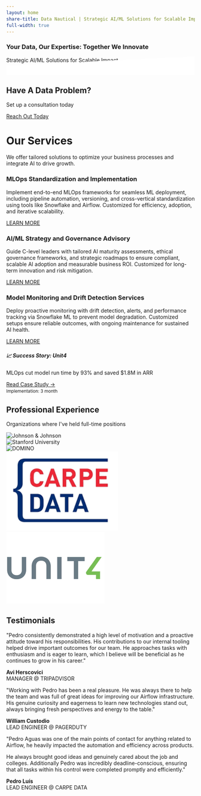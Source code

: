 ```yaml
---
layout: home
share-title: Data Nautical | Strategic AI/ML Solutions for Scalable Impact
full-width: true
---
```


<section id="hero" class="jumbotron jumbotron-fluid text-center text-white mb-0" style="background-image: url('/imgs/hero-background.jpg'); background-size: cover; background-position: center; position: relative;">
  <div class="container py-5">
    <h3 class="display-3 font-weight-bold text-uppercase">Your Data, Our Expertise: Together We Innovate</h3>
    <p class="lead font-weight-bold">Strategic AI/ML Solutions for Scalable Impact</p>
    <a href="https://calendly.com/pm19/30min" class="btn btn-primary btn-lg text-uppercase">See How We Can Help!</a>
  </div>
  <!-- Slanted bottom edge -->
  <div class="slant" style="position: absolute; bottom: -1px; left: 0; width: 100%; height: 50px; background: white; clip-path: polygon(0 100%, 100% 100%, 100% 0, 0 50%); filter: brightness(1);"></div>
</section>

<section id="cta" class="py-5 bg-primary text-white text-center">
  <div class="container">
    <h2 class="mb-2">Have A Data Problem?</h2>
    <p class="mb-4">Set up a consultation today</p>
    <a href="https://calendly.com/pm19/30min" class="btn btn-warning text-uppercase font-weight-bold">Reach Out Today</a>
  </div>
</section>

<div class="container my-5">
  <h1 class="text-center">Our Services</h1>
  <p class="text-center lead text-muted">We offer tailored solutions to optimize your business processes and integrate AI to drive growth.</p>
  <div class="row">
    <div class="col-lg-4 mb-4">
      <div class="card h-100 border-0 shadow">
        <div class="card-body">
          <h3 class="card-title">MLOps Standardization and Implementation</h3>
          <p class="card-text">Implement end-to-end MLOps frameworks for seamless ML deployment, including pipeline automation, versioning, and cross-vertical standardization using tools like Snowflake and Airflow. Customized for efficiency, adoption, and iterative scalability.</p>
          <a href="/services#mlops-standardization-and-implementation" class="btn btn-outline-primary">LEARN MORE</a>
        </div>
      </div>
    </div>
    <div class="col-lg-4 mb-4">
      <div class="card h-100 border-0 shadow">
        <div class="card-body">
          <h3 class="card-title">AI/ML Strategy and Governance Advisory</h3>
          <p class="card-text">
            Guide C-level leaders with tailored AI maturity assessments, ethical governance frameworks, and strategic roadmaps to ensure compliant, scalable AI adoption and measurable business ROI. Customized for long-term innovation and risk mitigation.
          </p>
          <a href="/services#ai-ml-strategy-and-governance-advisory" class="btn btn-outline-primary">LEARN MORE</a>
        </div>
      </div>
    </div>
    <div class="col-lg-4 mb-4">
      <div class="card h-100 border-0 shadow">
        <div class="card-body">
          <h3 class="card-title">Model Monitoring and Drift Detection Services</h3>
          <p class="card-text">Deploy proactive monitoring with drift detection, alerts, and performance tracking via Snowflake ML to prevent model degradation. Customized setups ensure reliable outcomes, with ongoing maintenance for sustained AI health.</p>
          <a href="/services#model-monitoring-and-drift-detection-services" class="btn btn-outline-primary">LEARN MORE</a>
        </div>
      </div>
    </div>
  </div>
</div>

<div class="container my-5">
  <div class="card mb-4 shadow-sm">
    <div class="card-body">
      <h5 class="card-title">📈 Success Story: Unit4</h5>
      <p class="card-text">MLOps cut model run time by 93% and saved $1.8M in ARR</p>
      <div class="d-flex flex-column flex-sm-row justify-content-between align-items-center">
        <div class="btn-group mb-2 mb-sm-0">
          <a href="/case-studies/cut-model-time" class="btn btn-sm btn-outline-primary">Read Case Study →</a>
        </div>
        <small class="text-muted">Implementation: 3 month</small>
      </div>
    </div>
  </div>
</div>

<section id="clients" class="py-5 bg-light text-center">
  <div class="container">
    <h1 class="mb-3">Professional Experience</h1>
    <p class="text-muted mb-5">Organizations where I've held full-time positions</p>
    <div class="row justify-content-center">
      <div class="col-auto mb-4">
        <img src="/imgs/vodafone.webp" alt="Johnson & Johnson" class="client-logo img-fluid">
      </div>
      <div class="col-auto mb-4">
        <img src="/imgs/tripadvisor.png" alt="Stanford University" class="client-logo img-fluid">
      </div>
      <div class="col-auto mb-4">
        <img src="/imgs/wellhub.png" alt="DOMINO" class="client-logo img-fluid">
      </div>
      <div class="col-auto mb-4">
        <img src="/imgs/carpe-data.png" alt="Roche" class="client-logo img-fluid">
      </div>
      <div class="col-auto mb-4">
        <img src="/imgs/unit4.png" alt="World Health Organization" class="client-logo img-fluid">
      </div>
    </div>
  </div>
</section>

<section id="testimonials" class="py-5 text-center">
  <div class="container">
    <h1 class="mb-5">Testimonials</h1>
    <div class="row">
      <div class="col-md-4 mb-4">
        <div class="card h-100 border-0 shadow">
          <div class="card-body">
            <p class="font-italic card-text text-muted">"Pedro consistently demonstrated a high level of motivation and a proactive attitude toward his responsibilities. His contributions to our internal tooling helped drive important outcomes for our team. He approaches tasks with enthusiasm and is eager to learn, which I believe will be beneficial as he continues to grow in his career."</p>
            <p class="text-muted"><b class= "text-dark">Avi Herscovici</b><br>MANAGER @ TRIPADVISOR</p>
          </div>
        </div>
      </div>
      <div class="col-md-4 mb-4">
        <div class="card h-100 border-0 shadow">
          <div class="card-body">
            <p class="font-italic card-text text-muted">"Working with Pedro has been a real pleasure. He was always there to help the team and was full of great ideas for improving our Airflow infrastructure. His genuine curiosity and eagerness to learn new technologies stand out, always bringing fresh perspectives and energy to the table."</p>
            <p class="text-muted"><b class= "text-dark">William Custodio</b><br>LEAD ENGINEER @ PAGERDUTY</p>
          </div>
        </div>
      </div>
      <div class="col-md-4 mb-4">
        <div class="card h-100 border-0 shadow">
          <div class="card-body">
            <p class="font-italic card-text text-muted">"Pedro Aguas was one of the main points of contact for anything related to Airflow, he heavily impacted the automation and efficiency across products.

He always brought good ideas and genuinely cared about the job and colleges.
Additionally Pedro was incredibly deadline-conscious, ensuring that all tasks within his control were completed promptly and efficiently."</p>
            <p class="text-muted"><b class= "text-dark">Pedro Luís</b><br>LEAD ENGINEER @ CARPE DATA</p>
          </div>
        </div>
      </div>
    </div>
  </div>
</section>